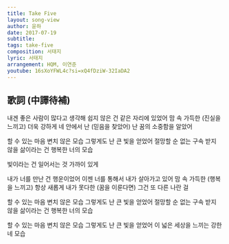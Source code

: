 ```yaml
---
title: Take Five
layout: song-view
author: 윤하
date: 2017-07-19
subtitle:
tags: take-five
composition: 서태지
lyric: 서태지
arrangement: HQM, 이연준
youtube: 16sXoYFWL4c?si=xQ4fDziW-32IaDA2
---
```


## 歌詞 (中譯待補)

내겐 좋은 사람이 많다고 생각해
쉽지 않은 건 같은 자리에 있었어
맘 속 가득한 (진실을 느끼고)
더욱 강하게
네 안에서 난 (믿음을 찾았어)
난 꿈의 소중함을 알았어

할 수 있는 마음
변치 않은 모습
그렇게도 난 큰 빛을 얻었어
절망할 순 없는
구속 받지 않을
삶이라는 건 행복한 너의 모습

빛이라는 건
일어서는 것
가까이 있게

내가 너를 만난 건 행운이었어
이젠 너를 통해서
내가 살아가고 있어
맘 속 가득한 (행복을 느끼고)
항상 새롭게
내가 못다한 (꿈을 이룬다면)
그건 또 다른 나란 걸

할 수 있는 마음
변치 않은 모습
그렇게도 난 큰 빛을 얻었어
절망할 순 없는
구속 받지 않을
삶이라는 건 행복한 너의 모습

할 수 있는 마음
변치 않은 모습
그렇게도 난 큰 빛을 얻었어
이 넓은 세상을
느끼는 강한 네 모습

